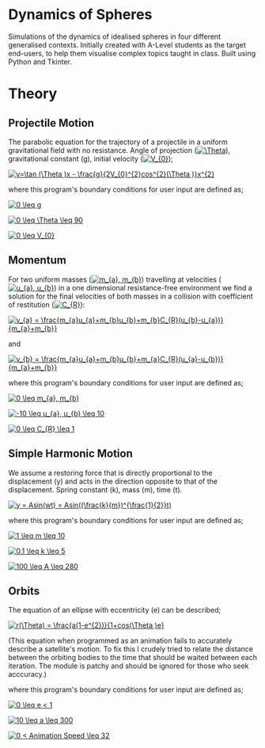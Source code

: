 # Dynamics of Spheres

Simulations of the dynamics of idealised spheres in four different generalised contexts. Initially created with A-Level students as the target end-users, to help them visualise complex topics taught in class. Built using Python and Tkinter.


# Theory

## Projectile Motion

The parabolic equation for the trajectory of a projectile in a uniform gravitational field with no resistance. Angle of projection (<a href="https://www.codecogs.com/eqnedit.php?latex=\Theta" target="_blank"><img src="https://latex.codecogs.com/gif.latex?\Theta" title="\Theta" /></a>), gravitational constant (g), initial velocity (<a href="https://www.codecogs.com/eqnedit.php?latex=V_{0}" target="_blank"><img src="https://latex.codecogs.com/gif.latex?V_{0}" title="V_{0}" /></a>);

<a href="https://www.codecogs.com/eqnedit.php?latex=y=\tan&space;(\Theta&space;)x&space;-&space;\frac{g}{2V_{0}^{2}cos^{2}(\Theta&space;)}x^{2}" target="_blank"><img src="https://latex.codecogs.com/gif.latex?y=\tan&space;(\Theta&space;)x&space;-&space;\frac{g}{2V_{0}^{2}cos^{2}(\Theta&space;)}x^{2}" title="y=\tan (\Theta )x - \frac{g}{2V_{0}^{2}cos^{2}(\Theta )}x^{2}" /></a>

where this program's boundary conditions for user input are defined as;

<a href="https://www.codecogs.com/eqnedit.php?latex=0&space;\leq&space;g" target="_blank"><img src="https://latex.codecogs.com/gif.latex?0&space;\leq&space;g" title="0 \leq g" /></a>

<a href="https://www.codecogs.com/eqnedit.php?latex=0&space;\leq&space;\Theta&space;\leq&space;90" target="_blank"><img src="https://latex.codecogs.com/gif.latex?0&space;\leq&space;\Theta&space;\leq&space;90" title="0 \leq \Theta \leq 90" /></a>

<a href="https://www.codecogs.com/eqnedit.php?latex=0&space;\leq&space;V_{0}" target="_blank"><img src="https://latex.codecogs.com/gif.latex?0&space;\leq&space;V_{0}" title="0 \leq V_{0}" /></a>


## Momentum

For two uniform masses (<a href="https://www.codecogs.com/eqnedit.php?latex=m_{a},&space;m_{b}" target="_blank"><img src="https://latex.codecogs.com/gif.latex?m_{a},&space;m_{b}" title="m_{a}, m_{b}" /></a>) travelling at velocities (<a href="https://www.codecogs.com/eqnedit.php?latex=u_{a},&space;u_{b}" target="_blank"><img src="https://latex.codecogs.com/gif.latex?u_{a},&space;u_{b}" title="u_{a}, u_{b}" /></a>) in a one dimensional resistance-free environment we find a solution for the final velocities of both masses in a collision with coefficient of restitution (<a href="https://www.codecogs.com/eqnedit.php?latex=C_{R}" target="_blank"><img src="https://latex.codecogs.com/gif.latex?C_{R}" title="C_{R}" /></a>):

<a href="https://www.codecogs.com/eqnedit.php?latex=v_{a}&space;=&space;\frac{m_{a}u_{a}&plus;m_{b}u_{b}&plus;m_{b}C_{R}(u_{b}-u_{a})}{m_{a}&plus;m_{b}}" target="_blank"><img src="https://latex.codecogs.com/gif.latex?v_{a}&space;=&space;\frac{m_{a}u_{a}&plus;m_{b}u_{b}&plus;m_{b}C_{R}(u_{b}-u_{a})}{m_{a}&plus;m_{b}}" title="v_{a} = \frac{m_{a}u_{a}+m_{b}u_{b}+m_{b}C_{R}(u_{b}-u_{a})}{m_{a}+m_{b}}" /></a>

and

<a href="https://www.codecogs.com/eqnedit.php?latex=v_{b}&space;=&space;\frac{m_{a}u_{a}&plus;m_{b}u_{b}&plus;m_{a}C_{R}(u_{a}-u_{b})}{m_{a}&plus;m_{b}}" target="_blank"><img src="https://latex.codecogs.com/gif.latex?v_{b}&space;=&space;\frac{m_{a}u_{a}&plus;m_{b}u_{b}&plus;m_{a}C_{R}(u_{a}-u_{b})}{m_{a}&plus;m_{b}}" title="v_{b} = \frac{m_{a}u_{a}+m_{b}u_{b}+m_{a}C_{R}(u_{a}-u_{b})}{m_{a}+m_{b}}" /></a>

where this program's boundary conditions for user input are defined as;

<a href="https://www.codecogs.com/eqnedit.php?latex=0&space;\leq&space;m_{a},&space;m_{b}" target="_blank"><img src="https://latex.codecogs.com/gif.latex?0&space;\leq&space;m_{a},&space;m_{b}" title="0 \leq m_{a}, m_{b}" /></a>

<a href="https://www.codecogs.com/eqnedit.php?latex=-10&space;\leq&space;u_{a},&space;u_{b}&space;\leq&space;10" target="_blank"><img src="https://latex.codecogs.com/gif.latex?-10&space;\leq&space;u_{a},&space;u_{b}&space;\leq&space;10" title="-10 \leq u_{a}, u_{b} \leq 10" /></a>

<a href="https://www.codecogs.com/eqnedit.php?latex=0&space;\leq&space;C_{R}&space;\leq&space;1" target="_blank"><img src="https://latex.codecogs.com/gif.latex?0&space;\leq&space;C_{R}&space;\leq&space;1" title="0 \leq C_{R} \leq 1" /></a>


## Simple Harmonic Motion


We assume a restoring force that is directly proportional to the displacement (y) and acts in the direction opposite to that of the displacement. Spring constant (k), mass (m), time (t).

<a href="https://www.codecogs.com/eqnedit.php?latex=y&space;=&space;Asin(wt)&space;=&space;Asin((\frac{k}{m})^{\frac{1}{2}}t)" target="_blank"><img src="https://latex.codecogs.com/gif.latex?y&space;=&space;Asin(wt)&space;=&space;Asin((\frac{k}{m})^{\frac{1}{2}}t)" title="y = Asin(wt) = Asin((\frac{k}{m})^{\frac{1}{2}}t)" /></a>

where this program's boundary conditions for user input are defined as;

<a href="https://www.codecogs.com/eqnedit.php?latex=1&space;\leq&space;m&space;\leq&space;10" target="_blank"><img src="https://latex.codecogs.com/gif.latex?1&space;\leq&space;m&space;\leq&space;10" title="1 \leq m \leq 10" /></a>

<a href="https://www.codecogs.com/eqnedit.php?latex=0.1&space;\leq&space;k&space;\leq&space;5" target="_blank"><img src="https://latex.codecogs.com/gif.latex?0.1&space;\leq&space;k&space;\leq&space;5" title="0.1 \leq k \leq 5" /></a>

<a href="https://www.codecogs.com/eqnedit.php?latex=100&space;\leq&space;A&space;\leq&space;280" target="_blank"><img src="https://latex.codecogs.com/gif.latex?100&space;\leq&space;A&space;\leq&space;280" title="100 \leq A \leq 280" /></a>

## Orbits

The equation of an ellipse with eccentricity (e) can be described;

<a href="https://www.codecogs.com/eqnedit.php?latex=r(\Theta)&space;=&space;\frac{a(1-e^{2})}{1&plus;cos(\Theta&space;)e}" target="_blank"><img src="https://latex.codecogs.com/gif.latex?r(\Theta)&space;=&space;\frac{a(1-e^{2})}{1&plus;cos(\Theta&space;)e}" title="r(\Theta) = \frac{a(1-e^{2})}{1+cos(\Theta )e}" /></a>

(This equation when programmed as an animation fails to accurately describe a satellite's motion. To fix this I crudely tried to relate the distance between the orbiting bodies to the time that should be waited between each iteration. The module is patchy and should be ignored for those who seek acccuracy.)

where this program's boundary conditions for user input are defined as;

<a href="https://www.codecogs.com/eqnedit.php?latex=0&space;\leq&space;e&space;<&space;1" target="_blank"><img src="https://latex.codecogs.com/gif.latex?0&space;\leq&space;e&space;<&space;1" title="0 \leq e < 1" /></a>

<a href="https://www.codecogs.com/eqnedit.php?latex=10&space;\leq&space;a&space;\leq&space;300" target="_blank"><img src="https://latex.codecogs.com/gif.latex?10&space;\leq&space;a&space;\leq&space;300" title="10 \leq a \leq 300" /></a>

<a href="https://www.codecogs.com/eqnedit.php?latex=0&space;<&space;Animation&space;Speed&space;\leq&space;32" target="_blank"><img src="https://latex.codecogs.com/gif.latex?0&space;<&space;Animation&space;Speed&space;\leq&space;32" title="0 < Animation Speed \leq 32" /></a>
